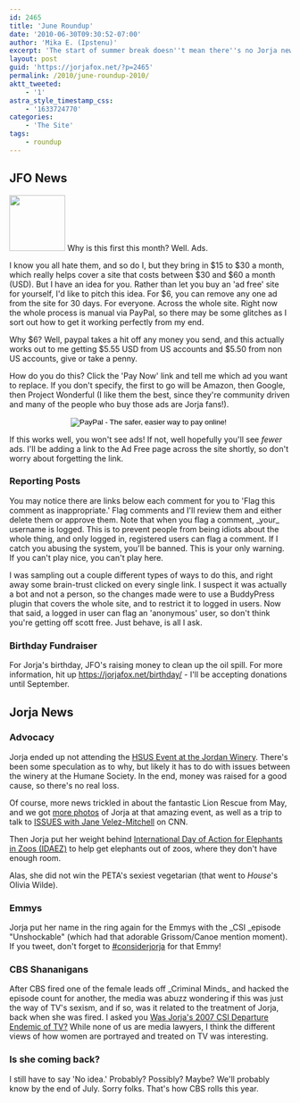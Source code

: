 ```yaml
---
id: 2465
title: 'June Roundup'
date: '2010-06-30T09:30:52-07:00'
author: 'Mika E. (Ipstenu)'
excerpt: 'The start of summer break doesn''t mean there''s no Jorja news! Check out what happened in June.'
layout: post
guid: 'https://jorjafox.net/?p=2465'
permalink: /2010/june-roundup-2010/
aktt_tweeted:
    - '1'
astra_style_timestamp_css:
    - '1633724770'
categories:
    - 'The Site'
tags:
    - roundup
---
```


<h2>JFO News</h2>
<a href="https://jorjafox.net/blog/june-roundup-2010/june/" rel="attachment wp-att-2486"><img src="//static.jorjafox.net/wordpress/2010/06/june-100x100.jpg" alt="" title="june" width="100" height="100" class="alignleft size-thumbnail wp-image-2486" /></a> Why is this first this month? Well.  Ads.

I know you all hate them, and so do I, but they bring in $15 to $30 a month, which really helps cover a site that costs between $30 and $60 a month (USD).  But I have an idea for you.  Rather than let you buy an 'ad free' site for yourself, I'd like to pitch this idea. For $6, you can remove any one ad from the site for 30 days.  For everyone.  Across the whole site.  Right now the whole process is manual via PayPal, so there may be some glitches as I sort out how to get it working perfectly from my end.

Why $6? Well, paypal takes a hit off any money you send, and this actually works out to me getting $5.55 USD from US accounts and $5.50 from non US accounts, give or take a penny.

How do you do this?  Click the 'Pay Now' link and tell me which ad you want to replace. If you don't specify, the first to go will be Amazon, then Google, then Project Wonderful (I like them the best, since they're community driven and many of the people who buy those ads are Jorja fans!).
<div style="text-align:center"><form action="https://www.paypal.com/cgi-bin/webscr" method="post">
<input type="hidden" name="cmd" value="_s-xclick"/>
<input type="hidden" name="hosted_button_id" value="BESBF5S8H36PW"/>
<input type="image" src="https://www.paypal.com/en_US/i/btn/btn_paynow_SM.gif" border="0" name="submit" alt="PayPal - The safer, easier way to pay online!"/>
<img alt="" border="0" src="https://www.paypal.com/en_US/i/scr/pixel.gif" width="1" height="1"/>
</form></div>

If this works well, you won't see ads!  If not, well hopefully you'll see _fewer_ ads.  I'll be adding a link to the Ad Free page across the site shortly, so don't worry about forgetting the link.

<h3>Reporting Posts</h3>
You may notice there are links below each comment for you to 'Flag this comment as inappropriate.' Flag comments and I'll review them and either delete them or approve them. Note that when you flag a comment, _your_ username is logged. This is to prevent people from being idiots about the whole thing, and only logged in, registered users can flag a comment. If I catch you abusing the system, you'll be banned. This is your only warning. If you can't play nice, you can't play here.

I was sampling out a couple different types of ways to do this, and right away some brain-trust clicked on every single link. I suspect it was actually a bot and not a person, so the changes made were to use a BuddyPress plugin that covers the whole site, and to restrict it to logged in users.  Now that said, a logged in user can flag an 'anonymous' user, so don't think you're getting off scott free.  Just behave, is all I ask.

<h3>Birthday Fundraiser</h3>
For Jorja's birthday, JFO's raising money to clean up the oil spill.  For more information, hit up <a href="https://jorjafox.net/birthday/">https://jorjafox.net/birthday/</a> - I'll be accepting donations until September.

<h2>Jorja News</h2>
<h3>Advocacy</h3>
Jorja ended up not attending the <a href="https://jorjafox.net/blog/jorja-may-not-attend-the-hsus-winery-event/">HSUS Event at the Jordan Winery</a>.  There's been some speculation as to why, but likely it has to do with issues between the winery at the Humane Society.  In the end, money was raised for a good cause, so there's no real loss.

Of course, more news trickled in about the fantastic Lion Rescue from May, and we got <a href="https://jorjafox.net/blog/flickr-flight-to-freedom/">more photos</a> of Jorja at that amazing event, as well as a trip to talk to <a href="https://jorjafox.net/blog/jorja-on-issues-with-jane-velez-mitchell/">ISSUES with Jane Velez-Mitchell</a> on CNN.

Then Jorja put her weight behind <a href="https://jorjafox.net/blog/idaez2010-announcement/">International Day of Action for Elephants in Zoos (IDAEZ)</a> to help get elephants out of zoos, where they don't have enough room.

Alas, she did not win the PETA's sexiest vegetarian (that went to _House_'s Olivia Wilde).

<h3>Emmys</h3>
Jorja put her name in the ring again for the Emmys with the _CSI _episode "Unshockable" (which had that adorable Grissom/Canoe mention moment).  If you tweet, don't forget to <a href="https://jorjafox.net/blog/2010-emmy-ballots-consider-jorja/">#considerjorja</a> for that Emmy!

<h3>CBS Shananigans</h3>
After CBS fired one of the female leads off _Criminal Minds_ and hacked the episode count for another, the media was abuzz wondering if this was just the way of TV's sexism, and if so, was it related to the treatment of Jorja, back when she was fired.  I asked you <a href="https://jorjafox.net/blog/csi-departure-endemic-of-tv/">Was Jorja's 2007 CSI Departure Endemic of TV?</a>  While none of us are media lawyers, I think the different views of how women are portrayed and treated on TV was interesting.

<h3>Is she coming back?</h3>
I still have to say 'No idea.'  Probably? Possibly? Maybe?  We'll probably know by the end of July. Sorry folks. That's how CBS rolls this year.
